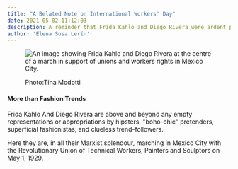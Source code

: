 ```yaml
---
title: "A Belated Note on International Workers' Day" 
date: 2021-05-02 11:12:03
description: A reminder that Frida Kahlo and Diego Rivera were ardent pro-union supporters. 
author: 'Elena Sosa Lerín'
---
```

<figure>
<img data-src="https://res.cloudinary.com/esarin72/image/upload/q_auto:best/v1619989798/notes/unions_spf4cl.jpg" loading="lazy" alt="An image showing Frida Kahlo and Diego Rivera at the centre of a march in support of unions and workers rights in Mexico City." class="lazyload">
<figcaption>
    <p><span class="thick">Photo:</span>Tina Modotti</p>
</figcaption>
</figure>

#### More than Fashion Trends

Frida Kahlo And Diego Rivera are above and beyond any empty representations or appropriations by hipsters, "boho-chic" pretenders, superficial fashionistas, and clueless trend-followers.

Here they are, in all their Marxist splendour, marching in Mexico City with the Revolutionary Union of Technical Workers, Painters and Sculptors on May 1, 1929. 